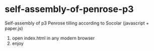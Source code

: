 # self-assembly-of-penrose-p3
Self-assembly of p3 Penrose tilling according to Socolar (javascript + paper.js)

1. open index.html in any modern browser 
2. enjoy 


